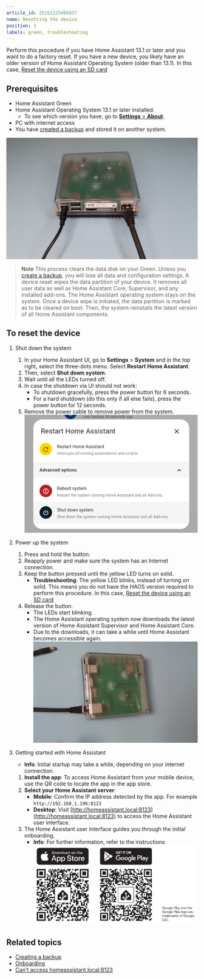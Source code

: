 ```yaml
---
article_id: 25161225495837
name: Resetting the device
position: 1
labels: green, troubleshooting
---
```


Perform this procedure if you have Home Assistant 13.1 or later and you want to do a factory reset. If you have a new device, you likely have an older version of Home Assistant Operating System (older than 13.1). In this case, [Reset the device using an SD card](/guides/reset_with_sd_card/)

## Prerequisites

- Home Assistant Green
- Home Assistant Operating System 13.1 or later installed.
   - To see which version you have, go to [**Settings** > **About**](https://my.home-assistant.io/redirect/info/).
- PC with internet access
- You have [created a backup](/hc/en-us/articles/25154828325917-Creating-a-backup) and stored it on another system.

![image showing a green without an SD card](/static/img/green/green_without_sd_card.png)

> **Note**
> This process clears the data disk on your Green. Unless you [create a backup](/guides/create-backup/), you will lose all data and configuration settings.
> A device reset wipes the data partition of your device. It removes all user data as well as Home Assistant Core, Supervisor, and any installed add-ons. The Home Assistant operating system stays on the system.
> Once a device wipe is initiated, the data partition is marked as to be cleared on boot. Then, the system reinstalls the latest version of all Home Assistant components.

## To reset the device

1. Shut down the system

   1. In your Home Assistant UI, go to **Settings** > **System** and in the top right, select the three-dots menu. Select **Restart Home Assistant**.
   2. Then, select **Shut down system**.
   3. Wait until all the LEDs turned off.
   4. In case the shutdown via UI should not work:
      - To shutdown gracefully, press the power button for 6 seconds.
      - For a hard shutdown (do this only if all else fails), press the power button for 12 seconds.
   5. Remove the power cable to remove power from the system.
   ![Shutting down the system](/static/img/green/shutdown_system.png)

2. Power up the system
   1. Press and hold the button.
   2. Reapply power and make sure the system has an Internet connection.
   3. Keep the button pressed until the yellow LED turns on solid.
      - **Troubleshooting**: The yellow LED blinks, instead of turning on solid. This means you do not have the HAOS version required to perform this procedure. In this case, [Reset the device using an SD card](/guides/reset_with_sd_card/)
   4. Release the button.
      - The LEDs start blinking.
      - The Home Assistant operating system now downloads the latest version of Home Assistant Supervisor and Home Assistant Core.
      - Due to the downloads, it can take a while until Home Assistant becomes accessible again.
      ![Powering up the system](/static/img/green/green_reset.webp)

3. Getting started with Home Assistant
   - **Info**: Initial startup may take a while, depending on your internet connection.
   1. **Install the app**: To access Home Assistant from your mobile device, use the QR code to locate the app in the app store.
   2. **Select your Home Assistant server**:
      - **Mobile**: Confirm the IP address detected by the app. For example `http://192.168.1.196:8123`
      - **Desktop**: Visit [http://homeassistant.local:8123](http://homeassistant.local:8123) to access the Home Assistant user interface.
   3. The Home Assistant user interface guides you through the initial onboarding.
      - **Info**: For further information, refer to the instructions
   ![Getting started with Home Assistant](/static/img/green/getting_started_04.png)

## Related topics

- [Creating a backup](/hc/en-us/articles/25154828325917-Creating-a-backup)
- [Onboarding](https://www.home-assistant.io/getting-started/onboarding/)
- [Can't access homeassistant.local:8123](/hc/en-us/articles/25140903526301-I-can-t-access-the-system-via-http-homeassistant-local-8123-what-can-I-do)

